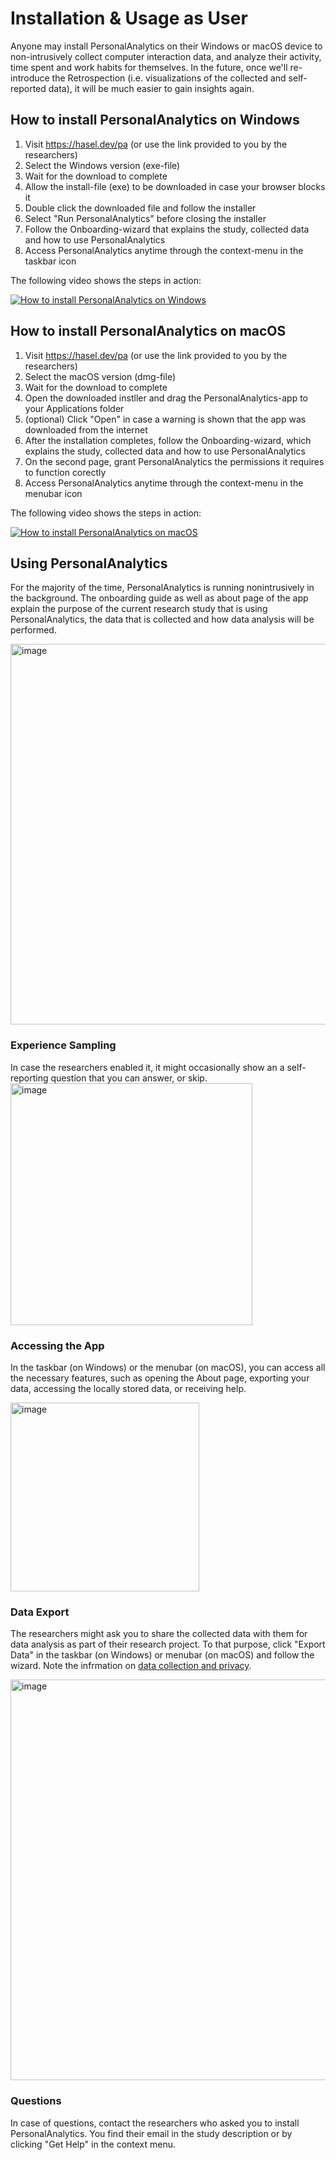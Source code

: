 # Installation & Usage as User
Anyone may install PersonalAnalytics on their Windows or macOS device to non-intrusively collect computer interaction data, and analyze their activity, time spent and work habits for themselves. In the future, once we'll re-introduce the Retrospection (i.e. visualizations of the collected and self-reported data), it will be much easier to gain insights again.

## How to install PersonalAnalytics on Windows
1. Visit https://hasel.dev/pa (or use the link provided to you by the researchers)
2. Select the Windows version (exe-file)
3. Wait for the download to complete
4. Allow the install-file (exe) to be downloaded in case your browser blocks it
5. Double click the downloaded file and follow the installer
6. Select "Run PersonalAnalytics" before closing the installer
7. Follow the Onboarding-wizard that explains the study, collected data and how to use PersonalAnalytics
8. Access PersonalAnalytics anytime through the context-menu in the taskbar icon

The following video shows the steps in action:

[![How to install PersonalAnalytics on Windows](https://markdown-videos-api.jorgenkh.no/youtube/70bempaQYFk)](https://youtu.be/70bempaQYFk)


## How to install PersonalAnalytics on macOS
1. Visit https://hasel.dev/pa (or use the link provided to you by the researchers)
2. Select the macOS version (dmg-file)
3. Wait for the download to complete
4. Open the downloaded instller and drag the PersonalAnalytics-app to your Applications folder
5. (optional) Click "Open" in case a warning is shown that the app was downloaded from the internet
6. After the installation completes, follow the Onboarding-wizard, which explains the study, collected data and how to use PersonalAnalytics
7. On the second page, grant PersonalAnalytics the permissions it requires to function corectly
8. Access PersonalAnalytics anytime through the context-menu in the menubar icon

The following video shows the steps in action:

[![How to install PersonalAnalytics on macOS](https://markdown-videos-api.jorgenkh.no/youtube/ovfRzp3Ksgk)](https://youtu.be/ovfRzp3Ksgk)


## Using PersonalAnalytics
For the majority of the time, PersonalAnalytics is running nonintrusively in the background.
The onboarding guide as well as about page of the app explain the purpose of the current research study that is using PersonalAnalytics, the data that is collected and how data analysis will be performed.

<img width="609" alt="image" src="https://github.com/HASEL-UZH/PersonalAnalytics/assets/5212692/60d43530-c270-4f23-9d4a-27c5e55431aa">

### Experience Sampling
In case the researchers enabled it, it might occasionally show an a self-reporting question that you can answer, or skip.
<img width="387" alt="image" src="https://github.com/HASEL-UZH/PersonalAnalytics/assets/5212692/26f4f706-76e3-4369-8b9d-cc22f48b0827">

### Accessing the App
In the taskbar (on Windows) or the menubar (on macOS), you can access all the necessary features, such as opening the About page, exporting your data, accessing the locally stored data, or receiving help.

<img width="302" alt="image" src="https://github.com/HASEL-UZH/PersonalAnalytics/assets/5212692/4b04426f-2bad-4969-91e8-85426698a3cd">

### Data Export
The researchers might ask you to share the collected data with them for data analysis as part of their research project. To that purpose, click "Export Data" in the taskbar (on Windows) or menubar (on macOS) and follow the wizard. Note the infrmation on [data collection and privacy](PRIVACY.md). 

<img width="641" alt="image" src="https://github.com/HASEL-UZH/PersonalAnalytics/assets/5212692/11c37ff9-a85b-4c45-adbf-2028cfe46a39">

### Questions
In case of questions, contact the researchers who asked you to install PersonalAnalytics. You find their email in the study description or by clicking "Get Help" in the context menu.
